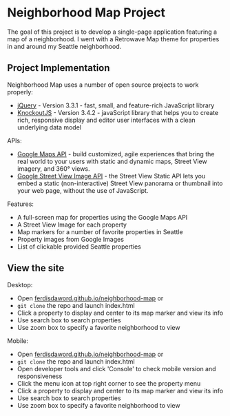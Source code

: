 # Neighborhood Map Project

The goal of this project is to develop a single-page application featuring a map of a neighborhood.  I went with a Retrowave Map theme for properties in and around my Seattle neighborhood.

## Project Implementation

Neighborhood Map uses a number of open source projects to work properly:
* [jQuery](https://jquery.com/) - Version 3.3.1 - fast, small, and feature-rich JavaScript library
* [KnockoutJS](http://knockoutjs.com) - Version 3.4.2 - javaScript library that helps you to create rich, responsive display and editor user interfaces with a clean underlying data model

APIs:
* [Google Maps API](https://developers.google.com/maps/documentation/) - build customized, agile experiences that bring the real world to your users with static and dynamic maps, Street View imagery, and 360° views.
* [Google Street View Image API](https://developers.google.com/maps/documentation/streetview/intro) - the Street View Static API lets you embed a static (non-interactive) Street View panorama or thumbnail into your web page, without the use of JavaScript.

Features:
* A full-screen map for properties using the Google Maps API
* A Street View Image for each property
* Map markers for a number of favorite properties in Seattle
* Property images from Google Images
* List of clickable provided Seattle properties

## View the site

Desktop:
* Open [ferdisdaword.github.io/neighborhood-map](https://ferdisdaword.github.io/neighborhood-map)
or
* `git clone` the repo and launch index.html
* Click a property to display and center to its map marker and view its info
* Use search box to search properties
* Use zoom box to specify a favorite neighborhood to view

Mobile:
* Open [ferdisdaword.github.io/neighborhood-map](https://ferdisdaword.github.io/neighborhood-map)
or
* `git clone` the repo and launch index.html
* Open developer tools and click 'Console' to check mobile version and responsiveness 
* Click the menu icon at top right corner to see the property menu
* Click a property to display and center to its map marker and view its info
* Use search box to search properties
* Use zoom box to specify a favorite neighborhood to view